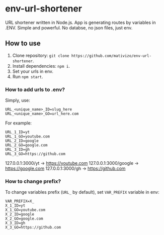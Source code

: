 # env-url-shortener
URL shortener written in Node.js. App is generating routes by variables in .ENV. Simple and powerful. No databse, no json files, just env.

## How to use
1. Clone repository: `git clone https://github.com/mativizo/env-url-shortener`.
2. Install dependencies: `npm i`.
2. Set your urls in env.
3. Run `npm start`.


### How to add urls to .env?

Simply, use:
```
URL_<unique_name>_ID=slug_here
URL_<unique_name>_GO=url_here.com
```

For example:
```
URL_1_ID=yt
URL_1_GO=youtube.com
URL_2_ID=google
URL_2_GO=google.com
URL_3_ID=gh
URL_3_GO=https://github.com
```
127.0.0.1:3000/yt -> https://youtube.com
127.0.0.1:3000/google -> https://google.com
127.0.0.1:3000/gh -> https://github.com

### How to change prefix?

To change variables prefix (`URL_` by default), set `VAR_PREFIX` variable in env:
```
VAR_PREFIX=X_
X_1_ID=yt
X_1_GO=youtube.com
X_2_ID=google
X_2_GO=google.com
X_3_ID=gh
X_3_GO=https://github.com
```
